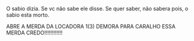 O sabio dizia. Se vc não sabe ele disse. Se quer saber, não sabera pois, o sabio esta morto.

ABRE A MERDA DA LOCADORA 1(3) DEMORA PARA CARALHO ESSA MERDA CREDO!!!!!!!!!!!!
